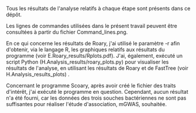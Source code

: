 Tous les résultats de l'analyse relatifs à chaque étape sont présents dans ce dépôt.

Les lignes de commandes utilisées dans le présent travail peuvent être consultées à partir du fichier Command_lines.png.

En ce qui concerne les résultats de Roary, j'ai utilisé le paramètre -r afin d'obtenir, via le langage R, les graphiques relatifs aux résultats du programme (voir E.Roary_results/Rplots.pdf). J'ai, également, exécuté un script Python (H.Analysis_results/roary_plots.py) pour visualiser les résultats de l'analyse, en utilisant les résultats de Roary et de FastTree (voir H.Analysis_results_plots) .

Concernant le programme Scoary, après avoir créé le fichier des traits d'intérêt, j'ai exécuté le programme en question. Cependant, aucun résultat n'a été fourni, car les données des trois souches bactériennes ne sont pas suffisantes pour réaliser l'étude d'association, mGWAS, souhaitée.
